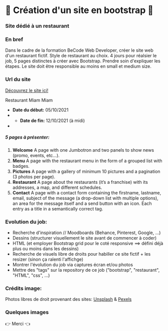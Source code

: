 # 🍛 Création d'un site en bootstrap 🍛
### Site dédié à un restaurant

### En bref 
Dans le cadre de la formation BeCode Web Developer, créer le site web d'un restaurant fictif. Style de restaurant au choix. 4 jours pour réalsier le job, 5 pages distinctes à créer avec Bootstrap. Prendre soin d'expliquer les étapes. Le site doit être responsible au moins en small et medium size. 


### Url du site

[Découvrez le site ici!](https://claracliment.github.io/restaurant/contact.html)

Restaurant Miam Miam
* **Date du début:** 05/10/2021
* * **Date de fin:** 12/10/2021 (à midi)
* 
##### 5 pages à présenter:
1. **Welcome**
A page with one Jumbotron and two panels to show news (promo, events, etc…​).
2. **Menu**
A page with the restaurant menu in the form of a grouped list with badges.
3. **Pictures**
A page with a gallery of minimum 10 pictures and a pagination (3 photos per page).
4. **Restaurant**
A page about the restaurants (it’s a franchise) with its addresses, a map, and different schedules.
5. **Contact**
A page with a contact form containing the firstname, lastname, email, subject of the message (a drop-down list with multiple options), an area for the message itself and a send button with an icon. Each entry as a title in a semantically correct tag.

### Evolution du job:
* Recherche d'inspiration // Moodboards (Behance, Pinterest, Google, ...)
* Dessins (structurer visuellement le site avant de commencer à coder)
* HTML (et employer Bootstrap grid pour le coté responsive ==> défini déjà plus ou moins dans les dessins)
* Recherche de visuels libre de droits pour habiller ce site fictif + les resizer (sinon ça ralenti l'affichge)
* Montrer l'évolution du job via captures écran et/ou photos
* Mettre des "tags" sur la repository de ce job ("bootstrap", "restaurant", "HTML", "css", ...)

### Crédits image:
Photos libres de droit provenant des sites: [Unsplash](https://unsplash.com/) & [Pexels](https://www.pexels.com/fr-fr/)

### Quelques images 



👉 Merci 👈